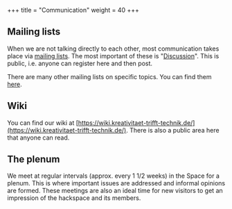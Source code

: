 +++
title = "Communication"
weight = 40
+++

## Mailing lists

When we are not talking directly to each other, most communication takes place via [mailing lists](https://de.wikipedia.org/wiki/Mailingliste). The most important of these is "[Discussion](https://mailman.ktt-ol.de/postorius/lists/diskussion.lists.ktt-ol.de/)". This is public, i.e. anyone can register here and then post.

There are many other mailing lists on specific topics. You can find them [here](https://mailman.ktt-ol.de/postorius/lists/).

## Wiki

You can find our wiki at [https://wiki.kreativitaet-trifft-technik.de/](https://wiki.kreativitaet-trifft-technik.de/). There is also a public area here that anyone can read.

## The plenum

We meet at regular intervals (approx. every 1 1/2 weeks) in the Space for a plenum. This is where important issues are addressed and informal opinions are formed. These meetings are also an ideal time for new visitors to get an impression of the hackspace and its members.
